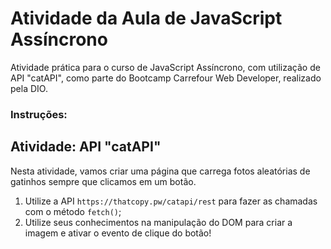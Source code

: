 # Atividade da Aula de JavaScript Assíncrono
Atividade prática para o curso de JavaScript Assíncrono, com utilização de API "catAPI", como parte do Bootcamp Carrefour Web Developer, realizado pela DIO.

### **Instruções:**

## Atividade: API "catAPI"

Nesta atividade, vamos criar uma página que carrega fotos aleatórias de gatinhos sempre que clicamos em um botão.

1. Utilize a API `https://thatcopy.pw/catapi/rest` para fazer as chamadas com o método `fetch()`;
2. Utilize seus conhecimentos na manipulação do DOM para criar a imagem e ativar o evento de clique do botão!
